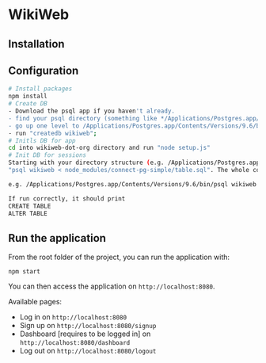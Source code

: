 # WikiWeb

## Installation


## Configuration

```bash
# Install packages
npm install
# Create DB
- Download the psql app if you haven't already.
- find your psql directory (something like */Applications/Postgres.app/Contents/Versions/9.6/bin/psql). One way to find it is by doubleclicking on a db inside the psql app.
- go up one level to /Applications/Postgres.app/Contents/Versions/9.6/bin/ (note: you'll need to remember this directory later)
- run "createdb wikiweb";
# Initls DB for app
cd into wikiweb-dot-org directory and run "node setup.js"
# Init DB for sessions
Starting with your directory structure (e.g. /Applications/Postgres.app/Contents/Versions/9.6/bin/), run 
"psql wikiweb < node_modules/connect-pg-simple/table.sql". The whole command, run from the wikiweb-dot-org directory, will look something like "/Applications/Postgres.app/Contents/Versions/9.6/bin/psql wikiweb < node_modules/connect-pg-simple/table.sql"

e.g. /Applications/Postgres.app/Contents/Versions/9.6/bin/psql wikiweb < node_modules/connect-pg-simple/table.sql

If run correctly, it should print
CREATE TABLE 
ALTER TABLE

```

## Run the application

From the root folder of the project, you can run the application with:
```
npm start
```
You can then access the application on `http://localhost:8080`.

Available pages:
* Log in on `http://localhost:8080`
* Sign up on `http://localhost:8080/signup`
* Dashboard [requires to be logged in] on `http://localhost:8080/dashboard`
* Log out on `http://localhost:8080/logout`
